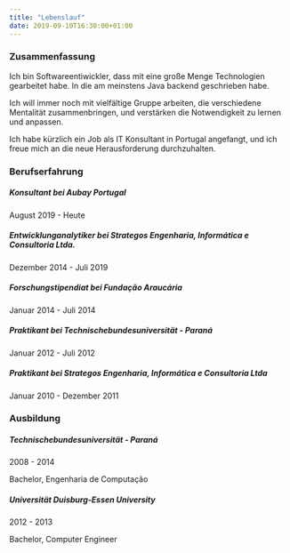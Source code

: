 ```yaml
---
title: "Lebenslauf"
date: 2019-09-10T16:30:00+01:00
---
```


### Zusammenfassung

Ich bin Softwareentiwickler, dass mit eine große Menge Technologien gearbeitet habe. In die am meinstens Java backend geschrieben habe.

Ich will immer noch mit vielfältige Gruppe arbeiten, die verschiedene Mentalität zusammenbringen, und verstärken die Notwendigkeit zu lernen und anpassen.

Ich habe kürzlich ein Job als IT Konsultant in Portugal angefangt, und ich freue mich an die neue Herausforderung durchzuhalten.

### Berufserfahrung

##### Konsultant bei Aubay Portugal

August 2019 - Heute

##### Entwicklunganalytiker bei Strategos Engenharia, Informática e Consultoria Ltda.

Dezember 2014 - Juli 2019

##### Forschungstipendiat bei Fundação Araucária

Januar 2014 - Juli 2014

##### Praktikant bei Technischebundesuniversität - Paraná

Januar 2012 - Juli 2012

##### Praktikant bei Strategos Engenharia, Informática e Consultoria Ltda

Januar 2010 - Dezember 2011

### Ausbildung

##### Technischebundesuniversität - Paraná

2008 - 2014

Bachelor, Engenharia de Computação

##### Universität Duisburg-Essen University

2012 - 2013

Bachelor, Computer Engineer